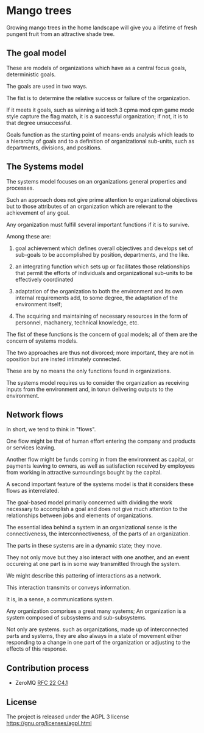 Mango trees
===========
Growing mango trees in the home landscape will give you a lifetime of fresh pungent fruit from an attractive shade tree.


The goal model
--------------
These are models of organizations which have as a central focus goals, deterministic goals.

The goals are used in two ways.

The fist is to determine the relative success or failure of the organization.

If it meets it goals, such as winning a id tech 3 cpma mod cpm game mode style capture the flag match, it is a successful organization; if not, it is to that degree unsuccessful.

Goals function as the starting point of means-ends analysis which leads to a hierarchy of goals and to a definition of organizational sub-units, such as departments, divisions, and positions.


The Systems model
-----------------
The systems model focuses on an organizations general properties and processes.

Such an approach does not give prime attention to organizational objectives but to those attributes of an organization which are relevant to the achievement of any goal.

Any organization must fulfill several important functions if it is to survive.

Among these are:

1. goal achievement which defines overall objectives and develops set of sub-goals to be accomplished by position, departments, and the like.

2. an integrating function which sets up or facilitates those relationships that permit the efforts of individuals and organizational sub-units to be effectively coordinated

3. adaptation of the organization to both the environment and its own internal requirements add, to some degree, the adaptation of the environment itself;

4. The acquiring and maintaining of necessary resources in the form of personnel, machanery, technical knowledge, etc.

The fist of these functions is the concern of goal models; all of them are the concern of systems models.

The two approaches are thus not divorced; more important, they are not in oposition but are insted intimately connected.

These are by no means the only functions found in organizations.

The systems model requires us to consider the organization as receiving inputs from the environment and, in torun delivering outputs to the environment.


Network flows
-------------

In short, we tend to think in "flows".

One flow might be that of human effort entering the company and products or services leaving.

Another flow might be funds coming in from the environment as capital, or payments leaving to owners, as well as satisfaction received by employees from working in attractive surroundings bought by the capital.

A second important feature of the systems model is that it considers these flows as interrelated.

The goal-based model primarily concerned with dividing the work necessary to accomplish a goal and does not give much attention to the relationships between jobs and elements of organizations.

The essential idea behind a system in an organizational sense is the connectiveness, the interconnectiveness, of the parts of an organization.

The parts in these systems are in a dynamic state; they move.

They not only move but they also interact with one another, and an event occureing at one part is in some way transmitted through the system.

We might describe this pattering of interactions as a network.

This interaction transmits or conveys information.

It is, in a sense, a communications system.

Any organization comprises a great many systems; An organization is a system composed of subsystems and sub-subsystems.

Not only are systems. such as organizations, made up of interconnected parts and systems, they are also always in a state of movement either responding to a change in one part of the organization or adjusting to the effects of this response.


Contribution process
--------------------

* ZeroMQ [RFC 22 C4.1](http://rfc.zeromq.org/spec:22)


License
-------

The project is released under the AGPL 3 license https://gnu.org/licenses/agpl.html